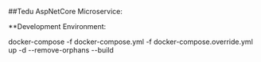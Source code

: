 ##Tedu AspNetCore Microservice:

**Development Environment:

docker-compose -f docker-compose.yml -f docker-compose.override.yml up -d --remove-orphans --build
